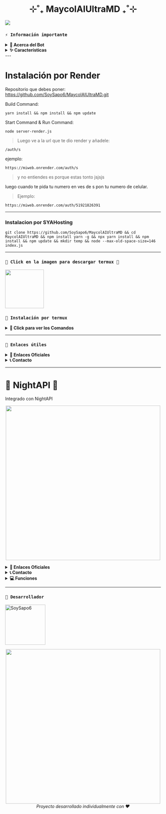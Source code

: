 <h1 align="center">⊹˚₊ MaycolAIUltraMD ₊˚⊹</h1>

 <img src= "https://files.catbox.moe/8iqvp8.gif">
    </p>

### **`⚡ Información importante`**

<details>
 <summary><b>📱 Acerca del Bot</b></summary>

* Este proyecto **no está afiliado de ninguna manera** con `WhatsApp`, `Inc. WhatsApp` es una marca registrada de `WhatsApp LLC`.
* MaycolAIUltraMD es un **desarrollo independiente** creado con pasión y dedicación que **no tiene ninguna relación oficial con la compañía**.
* Este bot fue creado y desarrollado completamente de forma individual.
</details>

<details>
 <summary><b>✨ Características</b></summary>

> MaycolAIUltraMD está en constante evolución. Si encuentras algún error, por favor reportalo para brindarte una solución rápida.

- [x] Interacción con voz y texto al estilo anime
- [x] Configuración personalizada para grupos
- [x] Protección avanzada: antidelete, antilink, antispam, etc
- [x] Mensajes de bienvenida con temática anime
- [x] Mini-juegos interactivos: tictactoe, matemáticas, trivia anime
- [x] Chatbot con personalidad (simsimi)
- [x] Respuestas automáticas personalizables
- [x] Creación de stickers de image/video/gif/url
- [x] SubBot (Jadibot) multidispositivo
- [x] Buscador Google optimizado
- [x] Sistema RPG con temática anime
- [x] Personalización completa de menús e interfaces
- [x] Descarga de música y video de múltiples plataformas
- [ ] Más funciones próximamente...

</details>
---

# Instalación por Render

Repositorio que debes poner:
https://github.com/SoySapo6/MaycolAIUltraMD.git

Build Command:
```
yarn install && npm install && npm update
```

Start Command & Run Command:
```
node server-render.js
```

> Luego ve a la url que te dio render y añadele:
```
/auth/s
```
ejemplo:
```
https://miweb.onrender.com/auth/s
```
> y no entiendes es porque estas tonto jsjsjs

luego cuando te pida tu numero en ves de s pon tu numero de celular. 
> Ejemplo:
```
https://miweb.onrender.com/auth/51921826391
```
---
### Instalacion por SYAHosting

```
git clone https://github.com/SoySapo6/MaycolAIUltraMD && cd MaycolAIUltraMD && npm install yarn -g && npx yarn install && npm install && npm update && mkdir temp && node --max-old-space-size=146 index.js
```
---

### **`🌸 Click en la imagen para descargar termux 🌸`**
<a
href="https://www.mediafire.com/file/llugt4zgj7g3n3u/com.termux_1020.apk/file"><img src="https://files.catbox.moe/ayy4am.gif" height="125px"></a> 

### **`📲 Instalación por termux`**

<details>
 <summary><b>📝 Click para ver los Comandos </b></summary>

### **💮 Instalación manual por termux**
> Nota: Copia y pega los comandos en termux uno por uno.
```bash
termux-setup-storage
```

```bash
apt update && apt upgrade && pkg install -y git nodejs ffmpeg imagemagick yarn
```

```bash
git clone https://github.com/SoySapo6/MaycolAIUltraMD && cd MaycolAIUltraMD
```

```bash
yarn install
```

```bash
npm install
```

```bash
npm update
```

```bash
mkdir temp && npm start
```

> Si aparece (Y/I/N/O/D/Z) [default=N] ? usa la letra "y" + "ENTER" para continuar con la instalación

### **🔮 Activar en caso de detenerse en termux**

> Si después de instalar el bot en Termux se detiene (pantalla en blanco, pérdida de conexión a Internet, reinicio del dispositivo), sigue estos pasos:

❒ Abre Termux y navega al directorio del bot:
   
   ```bash
    cd MaycolAIUltraMD
   ```

❒ Inicia el bot nuevamente:
  
   ```bash
    npm start
   ```

### **⭐ Volverte owner del Bot**

> Si deseas agregar tu número como owner del bot:

   ```bash
    cd MaycolAIUltraMD && nano settings.js
   ```

</details>

---
### **`🌟 Enlaces útiles`**

<details>
 <summary><b>🔮 Enlaces Oficiales </b></summary>

 * Canal Oficial  [`¡Click aquí!`](https://whatsapp.com/channel/0029VayXJte65yD6LQGiRB0R)
* Grupo Oficial [`¡Click aquí!`](https://chat.whatsapp.com/EprzCjr7XFyAIFr9OfBh2o)
* Comunidad Oficial [`¡Click aquí!`](https://chat.whatsapp.com/KqkJwla1aq1LgaPiuFFtEY)
</details>

<details>
<summary><b>📞 Contacto</b></summary>

* WhatsApp: [`Aquí`](https:/Wa.me/51921826291)

</details>

---
# 🌃 NightAPI 🌌
Integrado con NightAPI

<p align="center">
  <img src="https://files.catbox.moe/0wjz52.png" width="500">
</p>

<details>
 <summary><b>🔮 Enlaces Oficiales </b></summary>

 * Pagina Web  [`¡Click aquí!`](https://nightapioficial.onrender.com/)
   
</details>

<details>
<summary><b>📞 Contacto</b></summary>

* WhatsApp: [`Aquí`](https:/Wa.me/51921826291)

</details>

<details>
<summary><b>💻 Funciones</b></summary>

<p align="center">
  <img src="https://files.catbox.moe/mtqu28.png" width="500">
</p>

</details>

---

### **`🌈 Desarrollador`**
<a
href="https://github.com/SoySapo6"><img src="https://github.com/SoySapo6.png" width="130" height="130" alt="SoySapo6"/></a>

<p align="center">
  <img src="[https://files.catbox.moe/csibjp.gif](https://files.catbox.moe/csibjp.gif)" width="500">
  <br>
  <i>Proyecto desarrollado individualmente con ❤️</i>
</p>
